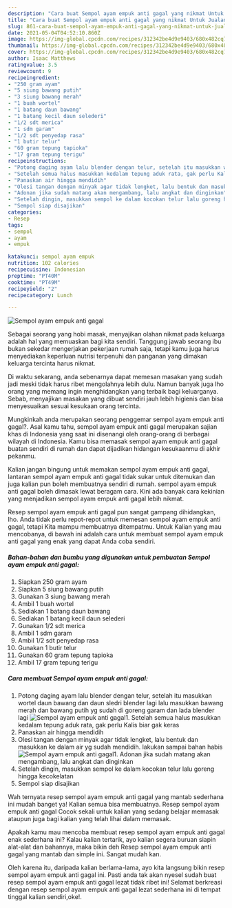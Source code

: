 ```yaml
---
description: "Cara buat Sempol ayam empuk anti gagal yang nikmat Untuk Jualan"
title: "Cara buat Sempol ayam empuk anti gagal yang nikmat Untuk Jualan"
slug: 861-cara-buat-sempol-ayam-empuk-anti-gagal-yang-nikmat-untuk-jualan
date: 2021-05-04T04:52:10.860Z
image: https://img-global.cpcdn.com/recipes/312342be4d9e9403/680x482cq70/sempol-ayam-empuk-anti-gagal-foto-resep-utama.jpg
thumbnail: https://img-global.cpcdn.com/recipes/312342be4d9e9403/680x482cq70/sempol-ayam-empuk-anti-gagal-foto-resep-utama.jpg
cover: https://img-global.cpcdn.com/recipes/312342be4d9e9403/680x482cq70/sempol-ayam-empuk-anti-gagal-foto-resep-utama.jpg
author: Isaac Matthews
ratingvalue: 3.5
reviewcount: 9
recipeingredient:
- "250 gram ayam"
- "5 siung bawang putih"
- "3 siung bawang merah"
- "1 buah wortel"
- "1 batang daun bawang"
- "1 batang kecil daun selederi"
- "1/2 sdt merica"
- "1 sdm garam"
- "1/2 sdt penyedap rasa"
- "1 butir telur"
- "60 gram tepung tapioka"
- "17 gram tepung terigu"
recipeinstructions:
- "Potong daging ayam lalu blender dengan telur, setelah itu masukkan wortel daun bawang dan daun sledri blender lagi lalu masukkan bawang merah dan bawang putih yg sudah di goreng garam dan lada blender lagi"
- "Setelah semua halus masukkan kedalam tepung aduk rata, gak perlu Kalis biar gak keras"
- "Panaskan air hingga mendidih"
- "Olesi tangan dengan minyak agar tidak lengket, lalu bentuk dan masukkan ke dalam air yg sudah mendidih. lakukan sampai bahan habis"
- "Adonan jika sudah matang akan mengambang, lalu angkat dan dinginkan"
- "Setelah dingin, masukkan sempol ke dalam kocokan telur lalu goreng hingga kecokelatan"
- "Sempol siap disajikan"
categories:
- Resep
tags:
- sempol
- ayam
- empuk

katakunci: sempol ayam empuk 
nutrition: 102 calories
recipecuisine: Indonesian
preptime: "PT40M"
cooktime: "PT49M"
recipeyield: "2"
recipecategory: Lunch

---
```



![Sempol ayam empuk anti gagal](https://img-global.cpcdn.com/recipes/312342be4d9e9403/680x482cq70/sempol-ayam-empuk-anti-gagal-foto-resep-utama.jpg)

Sebagai seorang yang hobi masak, menyajikan olahan nikmat pada keluarga adalah hal yang memuaskan bagi kita sendiri. Tanggung jawab seorang ibu bukan sekedar mengerjakan pekerjaan rumah saja, tetapi kamu juga harus menyediakan keperluan nutrisi terpenuhi dan panganan yang dimakan keluarga tercinta harus nikmat.

Di waktu  sekarang, anda sebenarnya dapat memesan masakan yang sudah jadi meski tidak harus ribet mengolahnya lebih dulu. Namun banyak juga lho orang yang memang ingin menghidangkan yang terbaik bagi keluarganya. Sebab, menyajikan masakan yang dibuat sendiri jauh lebih higienis dan bisa menyesuaikan sesuai kesukaan orang tercinta. 



Mungkinkah anda merupakan seorang penggemar sempol ayam empuk anti gagal?. Asal kamu tahu, sempol ayam empuk anti gagal merupakan sajian khas di Indonesia yang saat ini disenangi oleh orang-orang di berbagai wilayah di Indonesia. Kamu bisa memasak sempol ayam empuk anti gagal buatan sendiri di rumah dan dapat dijadikan hidangan kesukaanmu di akhir pekanmu.

Kalian jangan bingung untuk memakan sempol ayam empuk anti gagal, lantaran sempol ayam empuk anti gagal tidak sukar untuk ditemukan dan juga kalian pun boleh membuatnya sendiri di rumah. sempol ayam empuk anti gagal boleh dimasak lewat beragam cara. Kini ada banyak cara kekinian yang menjadikan sempol ayam empuk anti gagal lebih nikmat.

Resep sempol ayam empuk anti gagal pun sangat gampang dihidangkan, lho. Anda tidak perlu repot-repot untuk memesan sempol ayam empuk anti gagal, tetapi Kita mampu membuatnya ditempatmu. Untuk Kalian yang mau mencobanya, di bawah ini adalah cara untuk membuat sempol ayam empuk anti gagal yang enak yang dapat Anda coba sendiri.

<!--inarticleads1-->

##### Bahan-bahan dan bumbu yang digunakan untuk pembuatan Sempol ayam empuk anti gagal:

1. Siapkan 250 gram ayam
1. Siapkan 5 siung bawang putih
1. Gunakan 3 siung bawang merah
1. Ambil 1 buah wortel
1. Sediakan 1 batang daun bawang
1. Sediakan 1 batang kecil daun selederi
1. Gunakan 1/2 sdt merica
1. Ambil 1 sdm garam
1. Ambil 1/2 sdt penyedap rasa
1. Gunakan 1 butir telur
1. Gunakan 60 gram tepung tapioka
1. Ambil 17 gram tepung terigu




<!--inarticleads2-->

##### Cara membuat Sempol ayam empuk anti gagal:

1. Potong daging ayam lalu blender dengan telur, setelah itu masukkan wortel daun bawang dan daun sledri blender lagi lalu masukkan bawang merah dan bawang putih yg sudah di goreng garam dan lada blender lagi
<img src="https://img-global.cpcdn.com/steps/a7d39eae9f5bd894/160x128cq70/sempol-ayam-empuk-anti-gagal-langkah-memasak-1-foto.jpg" alt="Sempol ayam empuk anti gagal">1. Setelah semua halus masukkan kedalam tepung aduk rata, gak perlu Kalis biar gak keras
1. Panaskan air hingga mendidih
1. Olesi tangan dengan minyak agar tidak lengket, lalu bentuk dan masukkan ke dalam air yg sudah mendidih. lakukan sampai bahan habis
<img src="//assets-global.cpcdn.com/assets/icons/button_play-2c75c40dde080a61004c1f40b05d8f140eaff45d7e9e6481dc71c63d2e7c4909.png" alt="Sempol ayam empuk anti gagal">1. Adonan jika sudah matang akan mengambang, lalu angkat dan dinginkan
1. Setelah dingin, masukkan sempol ke dalam kocokan telur lalu goreng hingga kecokelatan
1. Sempol siap disajikan




Wah ternyata resep sempol ayam empuk anti gagal yang mantab sederhana ini mudah banget ya! Kalian semua bisa membuatnya. Resep sempol ayam empuk anti gagal Cocok sekali untuk kalian yang sedang belajar memasak ataupun juga bagi kalian yang telah lihai dalam memasak.

Apakah kamu mau mencoba membuat resep sempol ayam empuk anti gagal enak sederhana ini? Kalau kalian tertarik, ayo kalian segera buruan siapin alat-alat dan bahannya, maka bikin deh Resep sempol ayam empuk anti gagal yang mantab dan simple ini. Sangat mudah kan. 

Oleh karena itu, daripada kalian berlama-lama, ayo kita langsung bikin resep sempol ayam empuk anti gagal ini. Pasti anda tak akan nyesel sudah buat resep sempol ayam empuk anti gagal lezat tidak ribet ini! Selamat berkreasi dengan resep sempol ayam empuk anti gagal lezat sederhana ini di tempat tinggal kalian sendiri,oke!.


